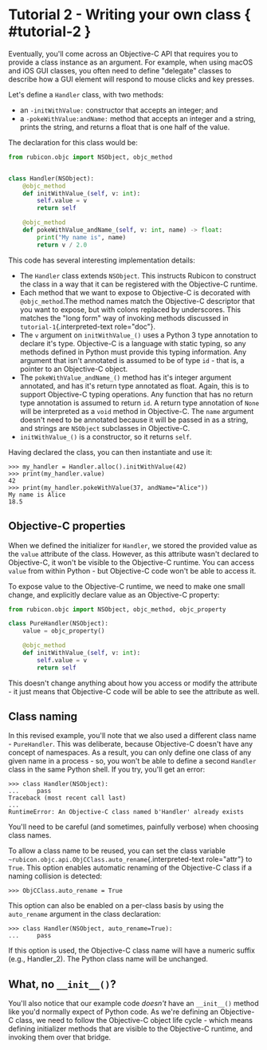 # Tutorial 2 - Writing your own class { #tutorial-2 }

Eventually, you'll come across an Objective-C API that requires you to
provide a class instance as an argument. For example, when using macOS
and iOS GUI classes, you often need to define "delegate" classes to
describe how a GUI element will respond to mouse clicks and key presses.

Let's define a `Handler` class, with two methods:

* an `-initWithValue:` constructor that accepts an integer; and
* a `-pokeWithValue:andName:` method that accepts an integer and a
  string, prints the string, and returns a float that is one half of
  the value.

The declaration for this class would be:

```python
from rubicon.objc import NSObject, objc_method


class Handler(NSObject):
    @objc_method
    def initWithValue_(self, v: int):
        self.value = v
        return self

    @objc_method
    def pokeWithValue_andName_(self, v: int, name) -> float:
        print("My name is", name)
        return v / 2.0
```

This code has several interesting implementation details:

* The `Handler` class extends `NSObject`. This instructs Rubicon to
  construct the class in a way that it can be registered with the
  Objective-C runtime.
* Each method that we want to expose to Objective-C is decorated with
  `@objc_method`.The method names match the Objective-C descriptor
  that you want to expose, but with colons replaced by underscores.
  This matches the "long form" way of invoking methods discussed in
  `tutorial-1`{.interpreted-text role="doc"}.
* The `v` argument on `initWithValue_()` uses a Python 3 type
  annotation to declare it's type. Objective-C is a language with
  static typing, so any methods defined in Python must provide this
  typing information. Any argument that isn't annotated is assumed to
  be of type `id` - that is, a pointer to an Objective-C object.
* The `pokeWithValue_andName_()` method has it's integer argument
  annotated, and has it's return type annotated as float. Again, this
  is to support Objective-C typing operations. Any function that has
  no return type annotation is assumed to return `id`. A return type
  annotation of `None` will be interpreted as a `void` method in
  Objective-C. The `name` argument doesn't need to be annotated
  because it will be passed in as a string, and strings are `NSObject`
  subclasses in Objective-C.
* `initWithValue_()` is a constructor, so it returns `self`.

Having declared the class, you can then instantiate and use it:

```pycon
>>> my_handler = Handler.alloc().initWithValue(42)
>>> print(my_handler.value)
42
>>> print(my_handler.pokeWithValue(37, andName="Alice"))
My name is Alice
18.5
```

## Objective-C properties

When we defined the initializer for `Handler`, we stored the provided
value as the `value` attribute of the class. However, as this attribute
wasn't declared to Objective-C, it won't be visible to the Objective-C
runtime. You can access `value` from within Python - but Objective-C
code won't be able to access it.

To expose value to the Objective-C runtime, we need to make one small
change, and explicitly declare value as an Objective-C property:

```python
from rubicon.objc import NSObject, objc_method, objc_property

class PureHandler(NSObject):
    value = objc_property()

    @objc_method
    def initWithValue_(self, v: int):
        self.value = v
        return self
```

This doesn't change anything about how you access or modify the
attribute - it just means that Objective-C code will be able to see the
attribute as well.

## Class naming

In this revised example, you'll note that we also used a different class
name - `PureHandler`. This was deliberate, because Objective-C doesn't
have any concept of namespaces. As a result, you can only define one
class of any given name in a process - so, you won't be able to define a
second `Handler` class in the same Python shell. If you try, you'll get
an error:

```pycon
>>> class Handler(NSObject):
...     pass
Traceback (most recent call last)
...
RuntimeError: An Objective-C class named b'Handler' already exists
```

You'll need to be careful (and sometimes, painfully verbose) when
choosing class names.

To allow a class name to be reused, you can set the class variable
`~rubicon.objc.api.ObjCClass.auto_rename`{.interpreted-text role="attr"}
to `True`. This option enables automatic renaming of the Objective-C
class if a naming collision is detected:

```pycon
>>> ObjCClass.auto_rename = True
```

This option can also be enabled on a per-class basis by using the
`auto_rename` argument in the class declaration:

```pycon
>>> class Handler(NSObject, auto_rename=True):
...     pass
```

If this option is used, the Objective-C class name will have a numeric
suffix (e.g., <span class="title-ref">Handler_2</span>). The Python
class name will be unchanged.

## What, no `__init__()`?

You'll also notice that our example code *doesn't* have an `__init__()`
method like you'd normally expect of Python code. As we're defining an
Objective-C class, we need to follow the Objective-C object life cycle -
which means defining initializer methods that are visible to the
Objective-C runtime, and invoking them over that bridge.

